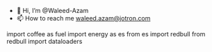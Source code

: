 - 👋 Hi, I’m @Waleed-Azam
- 📫 How to reach me waleed.azam@jotron.com



import coffee as fuel
import energy as es
from es import redbull
from redbull import dataloaders
<!---
Waleed-Azam/Waleed-Azam is a ✨ special ✨ repository because its `README.md` (this file) appears on your GitHub profile.
You can click the Preview link to take a look at your changes.
--->
